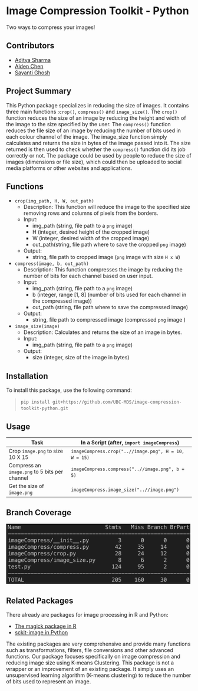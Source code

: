# Image Compression Toolkit - Python
Two ways to compress your images!

## Contributors

- [Aditya Sharma](https://github.com/adityashrm21)
- [Alden Chen](https://github.com/aldenchen)
- [Sayanti Ghosh](https://github.com/Sayanti86)

## Project Summary

This Python package specializes in reducing the size of images. It contains three main functions :`crop()`, `compress()` and `image_size()`. The `crop()` function reduces the size of an image by reducing the height and width of the image to the size specified by the user. The `compress()` function reduces the file size of an image by reducing the number of bits used in each colour channel of the image. The image_size function simply calculates and returns the size in bytes of the image passed into it. The size returned is then used to check whether the `compress()` function did its job correctly or not. The package could be used by people to reduce the size of images (dimensions or file size), which could then be uploaded to social media platforms or other websites and applications.

## Functions

- `crop(img_path, H, W, out_path)`
  - Description:
    This function will reduce the image to the specified size removing rows and columns of pixels from the borders.
  - Input:
    - img_path (string, file path to a `png` image)
    - H (integer, desired height of the cropped image)
    - W (integer, desired width of the cropped image)
    - out_path(string, file path where to save the cropped `png` image)
  - Output:
    - string, file path to cropped image (`png` image with size `H x W`)
- `compress(image, b, out_path)`
  - Description:
    This function compresses the image by reducing the number of bits for each channel based on user input.
  - Input:
    - img_path (string, file path to a `png` image)
    - b (integer, range [1, 8] (number of bits used for each channel in the compressed image))
    - out_path (string, file path where to save the compressed image)
  - Output:
    - string, file path to compressed image (compressed `png` image )
- `image_size(image)`
  - Description:
    Calculates and returns the size of an image in bytes.
  - Input:
    - img_path (string, file path to a `png` image)
  - Output:
    - size (integer, size of the image in bytes)  
    
## Installation
To install this package, use the following command:  

>`pip install git+https://github.com/UBC-MDS/image-compression-toolkit-python.git`

## Usage 
|Task    |  In a Script (after, `import imageCompress`)   |
|---------|---------------------|
|Crop `image.png` to size 10 X 15  |  `imageCompress.crop("..//image.png", H = 10, W = 15)`| 
|Compress an `image.png` to 5 bits per channel |  `imageCompress.compress("..//image.png", b = 5)` |
|Get the size of `image.png`|  `imageCompress.image_size("..//image.png")`|

## Branch Coverage
<img src = "https://raw.githubusercontent.com/UBC-MDS/image-compression-toolkit-python/master/docs/branch_coverage.png" width = "500">

## Related Packages
There already are packages for image processing in R and Python:
  - [The magick package in R](https://cran.r-project.org/web/packages/magick/vignettes/intro.html)
  - [sckit-image in Python](https://scikit-image.org/)

The existing packages are very comprehensive and provide many functions such as transformations, filters, file conversions and other advanced functions. Our package focuses specifically on image compression and reducing image size using K-means Clustering. This package is not a wrapper or an improvement of an existing package. It simply uses an unsupervised learning algorithm (K-means clustering) to reduce the number of bits used to represent an image.
